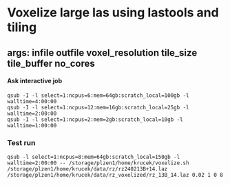 
# Voxelize large las using lastools and tiling
## args: infile outfile voxel_resolution tile_size tile_buffer no_cores

#### Ask interactive job
```
qsub -I -l select=1:ncpus=6:mem=64gb:scratch_local=100gb -l walltime=4:00:00
qsub -I -l select=1:ncpus=12:mem=16gb:scratch_local=25gb -l walltime=2:00:00
qsub -I -l select=1:ncpus=2:mem=2gb:scratch_local=10gb -l walltime=1:00:00

```

### Test run
```
qsub -l select=1:ncpus=8:mem=64gb:scratch_local=150gb -l walltime=2:00:00 -- /storage/plzen1/home/krucek/voxelize.sh /storage/plzen1/home/krucek/data/rz/rz240213B+14.laz /storage/plzen1/home/krucek/data/rz_voxelized/rz_13B_14.laz 0.02 1 0 8
```



